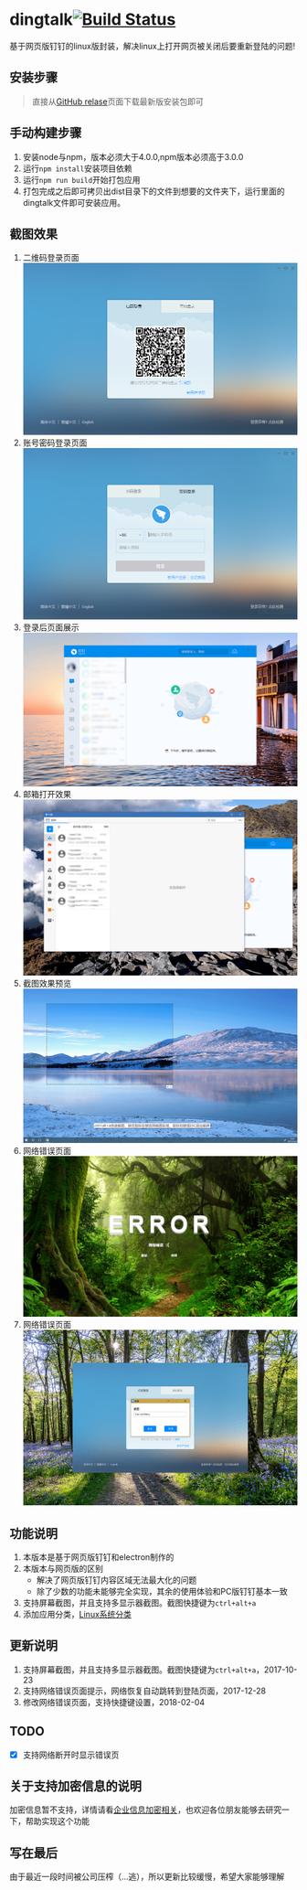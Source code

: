 # dingtalk[![Build Status](https://travis-ci.org/nashaofu/dingtalk.svg?branch=master)](https://travis-ci.org/nashaofu/dingtalk)
基于网页版钉钉的linux版封装，解决linux上打开网页被关闭后要重新登陆的问题!

## 安装步骤
> 直接从[GitHub relase](https://github.com/nashaofu/dingtalk/releases/latest)页面下载最新版安装包即可

## 手动构建步骤
1. 安装node与npm，版本必须大于4.0.0,npm版本必须高于3.0.0
2. 运行`npm install`安装项目依赖
3. 运行`npm run build`开始打包应用
4. 打包完成之后即可拷贝出dist目录下的文件到想要的文件夹下，运行里面的dingtalk文件即可安装应用。

## 截图效果
1. 二维码登录页面
![1.png](./screenshot/1.png)
2. 账号密码登录页面
![2.png](./screenshot/2.png)
3. 登录后页面展示
![3.png](./screenshot/3.png)
4. 邮箱打开效果
![4.png](./screenshot/4.png)
5. 截图效果预览
![5.png](./screenshot/5.png)
6. 网络错误页面
![6.png](./screenshot/6.png)
7. 网络错误页面
![7.png](./screenshot/7.png)

## 功能说明
1. 本版本是基于网页版钉钉和electron制作的
2. 本版本与网页版的区别
    * 解决了网页版钉钉内容区域无法最大化的问题
    * 除了少数的功能未能够完全实现，其余的使用体验和PC版钉钉基本一致
3. 支持屏幕截图，并且支持多显示器截图。截图快捷键为`ctrl+alt+a`
4. 添加应用分类，[Linux系统分类](https://specifications.freedesktop.org/menu-spec/latest/apa.html#main-category-registry)

## 更新说明
1. 支持屏幕截图，并且支持多显示器截图。截图快捷键为`ctrl+alt+a`，2017-10-23
2. 支持网络错误页面提示，网络恢复自动跳转到登陆页面，2017-12-28
3. 修改网络错误页面，支持快捷键设置，2018-02-04

## TODO
- [x] 支持网络断开时显示错误页

## 关于支持加密信息的说明
加密信息暂不支持，详情请看[企业信息加密相关](https://github.com/nashaofu/dingtalk/issues/2)，也欢迎各位朋友能够去研究一下，帮助实现这个功能

## 写在最后
由于最近一段时间被公司压榨（...逃），所以更新比较缓慢，希望大家能够理解
